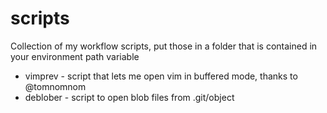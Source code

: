 # scripts
Collection of my workflow scripts, put those in a folder that is contained in your environment path variable

* vimprev - script that lets me open vim in buffered mode, thanks to @tomnomnom
* deblober - script to open blob files from .git/object
